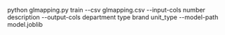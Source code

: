 python glmapping.py train --csv glmapping.csv --input-cols number description --output-cols department type brand unit_type --model-path model.joblib
